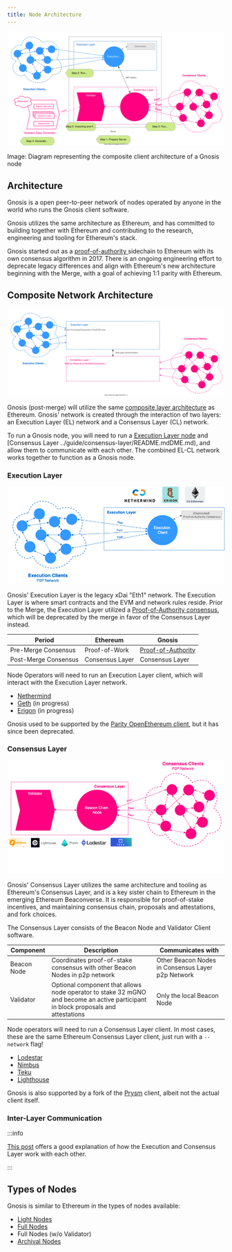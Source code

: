 ```yaml
---
title: Node Architecture
---
```


![](../../../static/img/node/node-architecture.svg)

Image: Diagram representing the composite client architecture of a Gnosis node

## Architecture

Gnosis is a open peer-to-peer network of nodes operated by anyone in the world who runs the Gnosis client software. 

Gnosis utilizes the same architecture as Ethereum, and has committed to building together with Ethereum and contributing to the research, engineering and tooling for Ethereum's stack. 

Gnosis started out as a [proof-of-authority ](../../specs/consensus/aura.md) sidechain to Ethereum with its own consensus algorithm in 2017. There is an ongoing engineering effort to deprecate legacy differences and align with Ethereum's new architecture beginning with the Merge, with a goal of achieving 1:1 parity with Ethereum. 

## Composite Network Architecture

![](../../../static/img/node/composite-networks.svg)

Gnosis (post-merge) will utilize the same [composite layer architecture](https://hackmd.io/@n0ble/the-merge-terminology) as Ethereum. Gnosis' network is created through the interaction of two layers: an Execution Layer (EL) network and a Consensus Layer (CL) network. 

To run a Gnosis node, you will need to run a [Execution Layer node](../guide/execution/README.md) and [Consensus Layer ../guide/consensus-layer/README.mdDME.md), and allow them to communicate with each other. The combined EL-CL network works together to function as a Gnosis node. 

### Execution Layer

![](../../../static/img/node/execution-layer-architecture.png)

Gnosis' Execution Layer is the legacy xDai "Eth1" network. The Execution Layer is where smart contracts and the EVM and network rules reside. Prior to the Merge, the Execution Layer utilized a [Proof-of-Authority consensus](../../specs/consensus/aura.md), which will be deprecated by the merge in favor of the Consensus Layer instead. 

| Period               | Ethereum        | Gnosis                                              |
| -------------------- | --------------- | --------------------------------------------------- |
| Pre-Merge Consensus  | Proof-of-Work   | [Proof-of-Authority](../../specs/consensus/aura.md) |
| Post-Merge Consensus | Consensus Layer | Consensus Layer                                     |

Node Operators will need to run an Execution Layer client, which will interact with the Execution Layer network. 

- [Nethermind](../guide/execution/nethermind.md)
- [Geth](../guide/execution/geth.md) (in progress)
- [Erigon](../guide/execution/erigon.md) (in progress)

Gnosis used to be supported by the [Parity OpenEthereum client](../guide/execution/openethereum.md), but it has since been deprecated. 

### Consensus Layer

![](../../../static/img/node/consensus-layer-architecture.png)

Gnosis' Consensus Layer utilizes the same architecture and tooling as Ethereum's Consensus Layer, and is a key sister chain to Ethereum in the emerging Ethereum Beaconverse. It is responsible for proof-of-stake incentives, and maintaining consensus chain, proposals and attestations, and fork choices. 

The Consensus Layer consists of the Beacon Node and Validator Client software. 

| Component   | Description                                                                                                                        | Communicates with                                 |
| ----------- | ---------------------------------------------------------------------------------------------------------------------------------- | ------------------------------------------------- |
| Beacon Node | Coordinates proof-of-stake consensus with other Beacon Nodes in p2p network                                                        | Other Beacon Nodes in Consensus Layer p2p Network |
| Validator   | Optional component that allows node operator to stake 32 mGNO and become an active participant in block proposals and attestations | Only the local Beacon Node                        |


Node operators will need to run a Consensus Layer client. In most cases, these are the same Ethereum Consensus Layer client, just run with a `--network` flag!

- [Lodestar](../guide/beacon/lodestar.md)
- [Nimbus](../guide/beacon/nimbus.md)
- [Teku](../guide/beacon/teku.md)
- [Lighthouse](../guide/beacon/lighthouse.md)

Gnosis is also supported by a fork of the [Prysm](../guide/beacon/prysm.md) client, albeit not the actual client itself. 

### Inter-Layer Communication

:::info

[This post](https://hackmd.io/@n0ble/ethereum_consensus_upgrade_mainnet_perspective) offers a good explanation of how the Execution and Consensus Layer work with each other. 

:::

## Types of Nodes

Gnosis is similar to Ethereum in the types of nodes available: 

- [Light Nodes](https://ethereum.org/en/developers/docs/nodes-and-clients/#light-node)
- [Full Nodes](https://ethereum.org/en/developers/docs/nodes-and-clients/#full-node)
- Full Nodes (w/o Validator)
- [Archival Nodes](https://ethereum.org/en/developers/docs/nodes-and-clients/#archive-node)